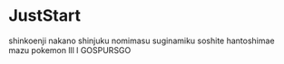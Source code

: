 # JustStart
shinkoenji
nakano
shinjuku
nomimasu
suginamiku
soshite
hantoshimae
mazu
pokemon
lll
l
GOSPURSGO
